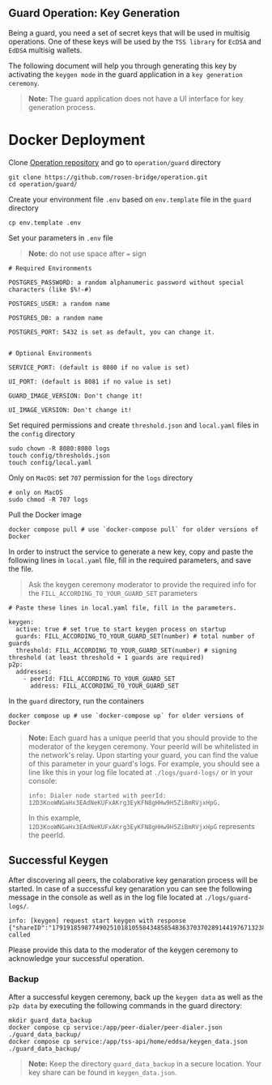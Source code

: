 ## Guard Operation: Key Generation

Being a guard, you need a set of secret keys that will be used in multisig operations. One of these keys will be used by the `TSS library` for `EcDSA` and `EdDSA` multisig wallets. 

The following document will help you through generating this key by activating the `keygen mode` in the guard application in a `key generation ceremony`.

> **Note:** The guard application does not have a UI interface for key generation process.

# Docker Deployment

Clone [Operation repository](https://github.com/rosen-bridge/operation.git) and go to `operation/guard` directory

```shell
git clone https://github.com/rosen-bridge/operation.git
cd operation/guard/
```

Create your environment file `.env` based on `env.template` file in the `guard` directory

```shell
cp env.template .env
```

Set your parameters in `.env` file 
>**Note:** do not use space after `=` sign

```
# Required Environments

POSTGRES_PASSWORD: a random alphanumeric password without special characters (like $%!-#)

POSTGRES_USER: a random name

POSTGRES_DB: a random name

POSTGRES_PORT: 5432 is set as default, you can change it.


# Optional Environments

SERVICE_PORT: (default is 8080 if no value is set)

UI_PORT: (default is 8081 if no value is set)

GUARD_IMAGE_VERSION: Don't change it!

UI_IMAGE_VERSION: Don't change it!
```

Set required permissions and create `threshold.json` and `local.yaml` files in the `config` directory

```shell
sudo chown -R 8080:8080 logs
touch config/thresholds.json
touch config/local.yaml
```

Only on `MacOS`: set `707` permission for the `logs` directory

```shell
# only on MacOS
sudo chmod -R 707 logs
```

Pull the Docker image

  ```shell
  docker compose pull # use `docker-compose pull` for older versions of Docker
  ```

In order to instruct the service to generate a new key, copy and paste the following lines in `local.yaml` file, fill in the required parameters, and save the file.
  > Ask the keygen ceremony moderator to provide the required info for the `FILL_ACCORDING_TO_YOUR_GUARD_SET` parameters

```shell
# Paste these lines in local.yaml file, fill in the parameters.

keygen: 
  active: true # set true to start keygen process on startup
  guards: FILL_ACCORDING_TO_YOUR_GUARD_SET(number) # total number of guards
  threshold: FILL_ACCORDING_TO_YOUR_GUARD_SET(number) # signing threshold (at least threshold + 1 guards are required)
p2p:
  addresses:
    - peerId: FILL_ACCORDING_TO_YOUR_GUARD_SET
      address: FILL_ACCORDING_TO_YOUR_GUARD_SET
```

In the `guard` directory, run the containers
  
```shell
docker compose up # use `docker-compose up` for older versions of Docker
```

> **Note:**
> Each guard has a unique peerId that you should provide to the moderator of the keygen ceremony. Your peerId will be whitelisted in the network's relay. Upon starting your guard, you can find the value of this parameter in your guard's logs. For example, you should see a line like this in your log file located at `./logs/guard-logs/` or in your console:
> ```
> info: Dialer node started with peerId: 12D3KooWNGaHx3EAdNeKUFxAKrg3EyKFN8gHHw9H5ZiBmRVjxHpG.
> ```
> In this example, `12D3KooWNGaHx3EAdNeKUFxAKrg3EyKFN8gHHw9H5ZiBmRVjxHpG` represents the peerId.


## Successful Keygen

After discovering all peers, the colaborative key genaration process will be started. In case of a successful key genaration you can see the following message in the console as well as in the log file located at `./logs/guard-logs/`.

```
info: [keygen] request start keygen with response {"shareID":"17919185987749025101810558434858548363703702891441976713238832618792983045264897561171919","pubKey":"9a685c62d667fd99c22dbd1d8e97b27a268003e146ac8af74b03c5a1f25f4f5f","status":"success"} called
```
Please provide this data to the moderator of the keygen ceremony to acknowledge your successful operation.


### Backup

After a successful keygen ceremony, back up the `keygen data` as well as the `p2p data` by executing the following commands in the guard directory:

```shell
mkdir guard_data_backup
docker compose cp service:/app/peer-dialer/peer-dialer.json ./guard_data_backup/
docker compose cp service:/app/tss-api/home/eddsa/keygen_data.json ./guard_data_backup/
```

> **Note:**
> Keep the directory `guard_data_backup` in a secure location. Your key share can be found in `keygen_data.json`. 

